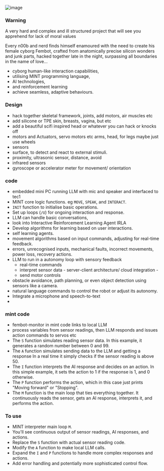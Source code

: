  ![image](https://github.com/user-attachments/assets/4659e135-6457-4093-89e2-3c6681b70e49)



### Warning
A very hard and complex and ill structured project that will see you apprehend for lack of moral values


Every n00b and nerd finds himself enamoured with the need to create his female cyborg Fembot, crafted from anatomically precise silicon wonders and junk parts, hacked together late in the night, surpassing all boundaries in the name of love…

- cyborg human-like interaction capabilities,
- utilising MINT programming language,
- AI technologies,
- and reinforcement learning
- achieve seamless, adaptive behaviours.


### Design
- hack together skeletal framework, joints, add motors, air muscles etc
- add silicone or TPE skin, breasts, vagina, but etc
- add a beautiful scifi inspired head or whatever you can hack or knocks off
- motors and Actuators, servo motors etc arms, head, for legs maybe just use wheels
-  sensors
  - surface, to detect and react to external stimuli.
  - proximity, ultrasonic sensor, distance, avoid
  - infrared sensors
  - gyroscope or accelerator meter for movement/ orientation


### code
- embedded mini PC running LLM with mic and speaker and interfaced to tec1
- MINT core logic functions. eg  `MOVE`, `SPEAK`, and `INTERACT`.
- `INIT` function to initialise basic operations.
- Set up loops (`/U`) for ongoing interaction and response.
- LLM can handle basic conversations,
- look into Interactive Reinforcement Learning Agent IRLA
- Develop algorithms for learning based on user interactions.
- self learning agents.
- movement algorithms based on input commands, adjusting for real-time feedback.
- errors, unrecognised inputs, mechanical faults, incorrect movements, power loss, recovery actions.
- LLM to run in a autonomy loop with sensory feedback 
  - real-time commands
  - interpret sensor data - server-client architecture/ cloud integration - 
  - send motor controls 
- obstacle avoidance, path planning, or even object detection using sensors like a camera.
- natural language commands to control the robot or adjust its autonomy.
- Integrate a microphone and speech-to-text
- 

### mint code
- fembot-monitor in mint code links to local LLM
- process variables from sensor readings,  then LLM responds and issues action commands to servos etc
- The `S` function simulates reading sensor data. In this example, it generates a random number between 0 and 99.
- The `A` function simulates sending data to the LLM and getting a response In a real time
it simply checks if the sensor reading is above 50.
- The `I` function interprets the AI response and decides on an action. In this simple example, it sets the action to 1 if the response is 1, and 0 otherwise.
- The `P` function performs the action, which in this case just prints "Moving forward" or "Stopping".
- The `M` function is the main loop that ties everything together. It continuously reads the sensor, gets an AI response, interprets it, and performs the action.

### To use 
-   MINT interpreter  main loop `M`.
- You'll see continuous output of sensor readings, AI responses, and actions.
- Replace the `S` function with actual sensor reading code.
- Modify the `A` function to make local LLM calls.
- Expand the `I` and `P` functions to handle more complex responses and actions.
- Add error handling and potentially more sophisticated control flow.
 
